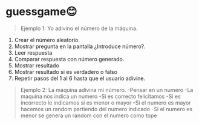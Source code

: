 # guessgame😊
>Ejemplo 1: Yo adivino el número de la máquina.

1. Crear el número aleatorio.
2. Mostrar pregunta en la pantalla ¿Introduce número?.
3. Leer respuesta
4. Comparar respuesta con número generado.
5. Mostrar resultado
6. Mostrar resultado si es verdadero o falso
7. Repetir pasos del 1 al 6 hasta que el usuario adivine.

>Ejemplo 2: La máquina adivina mi número.
-Pensar en un numero
-La maquina nos indica un numero
-Si es correcto felicitamos
-Si es incorrecto le indicamos si es menor o mayor
-Si el numero es mayor hacemos un random partiendo del numero indicado
-Si el numero es menor se genera un random con el numero como tope